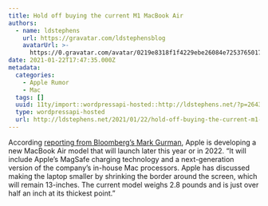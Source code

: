 ```yaml
---
title: Hold off buying the current M1 MacBook Air
authors:
  - name: ldstephens
    url: https://gravatar.com/ldstephensblog
    avatarUrl: >-
      https://0.gravatar.com/avatar/0219e8318f1f4229ebe26084e7253765017f43ca0c631be37dc6d0b8ad6e40a4?s=96&d=identicon&r=G
date: 2021-01-22T17:47:35.000Z
metadata:
  categories:
    - Apple Rumor
    - Mac
  tags: []
  uuid: 11ty/import::wordpressapi-hosted::http://ldstephens.net/?p=2643
  type: wordpressapi-hosted
  url: http://ldstephens.net/2021/01/22/hold-off-buying-the-current-m1-macbook-air/
---
```

According [reporting from Bloomberg’s Mark Gurman](https://www.bloomberg.com/news/articles/2021-01-22/apple-aapl-plans-new-macbook-air-with-magsafe-macbook-pro-with-sd-card-slot), Apple is developing a new MacBook Air model that will launch later this year or in 2022. “It will include Apple’s MagSafe charging technology and a next-generation version of the company’s in-house Mac processors. Apple has discussed making the laptop smaller by shrinking the border around the screen, which will remain 13-inches. The current model weighs 2.8 pounds and is just over half an inch at its thickest point.”